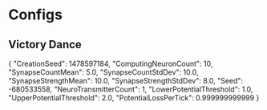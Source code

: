 ﻿# Configs

## Victory Dance

{
  "CreationSeed": 1478597184,
  "ComputingNeuronCount": 10,
  "SynapseCountMean": 5.0,
  "SynapseCountStdDev": 10.0,
  "SynapseStrengthMean": 10.0,
  "SynapseStrengthStdDev": 8.0,
  "Seed": -680533558,
  "NeuroTransmitterCount": 1,
  "LowerPotentialThreshold": 1.0,
  "UpperPotentialThreshold": 2.0,
  "PotentialLossPerTick": 0.999999999999
}